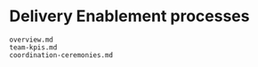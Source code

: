 # Delivery Enablement processes

```{toctree}
overview.md
team-kpis.md
coordination-ceremonies.md
```
